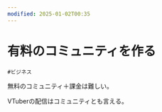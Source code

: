 ```yaml
---
modified: 2025-01-02T00:35
---
```

# 有料のコミュニティを作る

`#ビジネス`

無料のコミュニティ＋課金は難しい。

VTuberの配信はコミュニティとも言える。